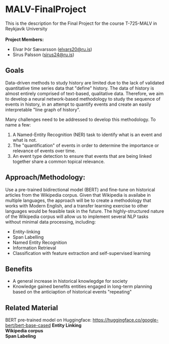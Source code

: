 # MALV-FinalProject
This is the description for the Final Project for the course T-725-MALV in Reykjavík University<br>
<br>
**Project Members:**
- Elvar Þór Sævarsson (elvars20@ru.is)
- Sirus Palsson (sirus24@ru.is)

## Goals
Data-driven methods to study history are limited due to the lack of validated quantitative time series data that "define" history. The data of history is almost entirely comprised of text-based, qualitative data. Therefore, we aim to develop a neural network-based methodology to study the sequence of events in history, in an attempt to quantify events and create an easily interpretable "line graph of history".

Many challenges need to be addressed to develop this methodology. To name a few:
1. A Named-Entity Recognition (NER) task to identify what is an event and what is not. 
2. The "quantification" of events in order to determine the importance or relevance of events over time.
3. An event type detection to ensure that events that are being linked together share a common topical relevance.

## Approach/Methodology:
Use a pre-trained bidirectional model (BERT) and fine-tune on historical articles from the Wikipedia corpus. Given that Wikipedia is availabe in multiple languages, the approach will be to create a methodology that works with Modern English, and a transfer learning exercise to other languages would be feasible task in the future. The highly-structured nature of the Wikipedia corpus will allow us to implement several NLP tasks without minimal data processing, including:
- Entity-linking
- Span Labelling
- Named Entity Recognition
- Information Retrieval
- Classification with feature extraction and self-supervised learning

## Benefits
- A general increase in historical knowlegdge for society
- Knowledge gained benefits entities engaged in long-term planning based on the anticiaption of historical events "repeating"





## Related Material
BERT pre-trained model on Huggingface: https://huggingface.co/google-bert/bert-base-cased
**Entity Linking**<br>
**Wikipedia corpus**<br>
**Span Labeling** <br>
